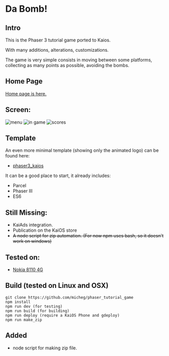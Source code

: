 # Da Bomb!

## Intro

This is the Phaser 3 tutorial game ported to Kaios.

With many additions, alterations, customizations.

The game is very simple consists in moving between some platforms, collecting as many points as possible, avoiding the bombs.

## Home Page

[Home page is here.](https://michelangelo.altervista.org/dabomb/)

## Screen:

![menu](https://michelangelo.altervista.org/dabomb/assets/img/01.png)
![in game](https://michelangelo.altervista.org/dabomb/assets/img/02.png)
![scores](https://michelangelo.altervista.org/dabomb/assets/img/03.png)

## Template

An even more minimal template (showing only the animated logo) can be found here:

* [phaser3_kaios](https://github.com/micheg/phaser3_kaios)

It can be a good place to start, it already includes:

* Parcel
* Phaser III
* ES6

## Still Missing:

* KaiAds integration.
* Publication on the KaiOS store
* ~~A node script for zip automation. (For now npm uses bash, so it doesn't work on windows)~~

## Tested on:

* [Nokia 8110 4G](https://www.nokia.com/phones/it_it/support/nokia-8110-4g-user-guide)

## Build (tested on Linux and OSX)

    git clone https://github.com/micheg/phaser_tutorial_game
    npm install
    npm run dev (for testing)
    npm run build (for building)
    npm run deploy (require a KaiOS Phone and gdeploy)
    npm run make_zip

## Added

* node script for making zip file.